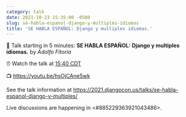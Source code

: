 ```yaml
---
category: talk
date: 2021-10-23 15:35:00 -0500
slug: se-habla-espanol-django-y-multiples-idiomas
title: 'SE HABLA ESPAÑOL: Django y multiples idiomas.'
---
```


:tada: Talk starting in 5 minutes: **SE HABLA ESPAÑOL: Django y multiples idiomas.** by *Adolfo Fitoria*

:alarm_clock: Watch the talk at [15:40 CDT](https://time.is/compare/0340PM_23_October_2021_in_Chicago)

:tv: https://youtu.be/hsOjCAne5wk

See the talk information at https://2021.djangocon.us/talks/se-habla-espanol-django-y-multiples/

Live discussions are happening in <#885229363921043486>.